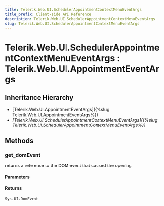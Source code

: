 ```yaml
---
title: Telerik.Web.UI.SchedulerAppointmentContextMenuEventArgs
title_prefix: Client-side API Reference
description: Telerik.Web.UI.SchedulerAppointmentContextMenuEventArgs
slug: Telerik.Web.UI.SchedulerAppointmentContextMenuEventArgs
---
```


# Telerik.Web.UI.SchedulerAppointmentContextMenuEventArgs : Telerik.Web.UI.AppointmentEventArgs

## Inheritance Hierarchy

* [Telerik.Web.UI.AppointmentEventArgs]({%slug Telerik.Web.UI.AppointmentEventArgs%})
* *[Telerik.Web.UI.SchedulerAppointmentContextMenuEventArgs]({%slug Telerik.Web.UI.SchedulerAppointmentContextMenuEventArgs%})*


## Methods

###  get_domEvent

returns a reference to the DOM event that caused the opening.

#### Parameters

#### Returns

`Sys.UI.DomEvent`

